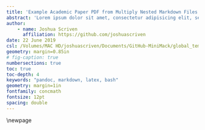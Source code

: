 ```yaml
---
title: 'Example Academic Paper PDF from Multiply Nested Markdown Files Using Custom Template'
abstract: 'Lorem ipsum dolor sit amet, consectetur adipisicing elit, sed do eiusmodtempor incididunt ut labore et dolore magna aliqua. Ut enim ad minim veniam, quis nostrud exercitation ullamco laboris nisi ut aliquip ex ea commodo consequat. Duis aute irure dolor in reprehenderit in voluptate velit esse cillum dolore eu fugiat nulla pariatur. Excepteur sint occaecat cupidatat non proident, sunt in culpa qui officia deserunt mollit anim id est laborum.'
author:
    - name: Joshua Scriven
      affiliation: https://github.com/joshuascriven
date: 22 June 2019
csl: /Volumes/MAC HD/joshuascriven/Documents/GitHub-MiniMack/global_template_files/chicago-author-date.csl
geometry: margin=0.85in
# fig-caption: true
numbersections: true
toc: true
toc-depth: 4
keywords: "pandoc, markdown, latex, bash"
geometry: margin=1in
fontfamily: concmath
fontsize: 12pt
spacing: double
---
```


\newpage
